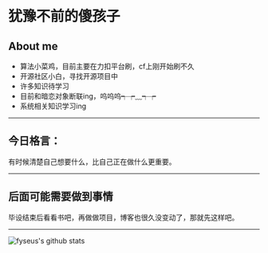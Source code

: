 # 犹豫不前的傻孩子

## About me

- 算法小菜鸡，目前主要在力扣平台刷，cf上刚开始刷不久
- 开源社区小白，寻找开源项目中
- 许多知识待学习
- 目前和暗恋对象断联ing，呜呜呜┭┮﹏┭┮
- 系统相关知识学习ing

---

## 今日格言：

有时候清楚自己想要什么，比自己正在做什么更重要。

---

## 后面可能需要做到事情

毕设结束后看看书吧，再做做项目，博客也很久没变动了，那就先这样吧。

---

![fyseus's github stats](https://github-readme-stats.vercel.app/api?username=fyseus&count_private=true&show_ico)
